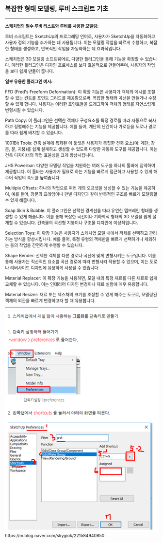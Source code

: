 ## 복잡한 형태 모델링, 루비 스크립트 기초

----

**스케치업의 필수 루비 리스트와 루비를 사용한 모델링:**

루비 스크립트는 SketchUp의 프로그래밍 언어로, 사용자가 SketchUp을 자동화하고 사용자 정의 기능을 추가하는 데 사용됩니다. 이는 모델링 작업을 빠르게 수행하고, 복잡한 형태를 생성하고, 반복적인 작업을 자동화하는 데 효과적입니다. 

스케치업은 3D 모델링 소프트웨어로, 다양한 플러그인을 통해 기능을 확장할 수 있습니다. 이러한 플러그인은 디자인 프로세스를 보다 효율적으로 만들어주며, 사용자의 작업을 보다 쉽게 만들어 줍니다.

**일부 유용한 플러그인 예시:**

FFD (Fred's Freeform Deformation): 이 확장 기능은 사용자가 객체의 메시를 조절할 수 있는 컨트롤 포인트 그리드를 제공함으로써, 복잡한 형태와 곡선을 만들거나 수정할 수 있게 합니다. 사용자는 이러한 포인트들을 드래그하여 객체의 형태를 자연스럽게 변형시킬 수 있습니다.

Path Copy: 이 플러그인은 선택한 객체나 구성요소를 특정 경로를 따라 자동으로 복사하고 정렬해주는 기능을 제공합니다. 예를 들어, 계단의 난간이나 가로등을 도로나 경로를 따라 쉽게 배치할 수 있습니다.

1001Bit Tools: 건축 설계에 특화된 이 툴셋은 사용자가 복잡한 건축 요소(예: 계단, 창문, 문, 지붕)를 쉽게 설계하고 생성할 수 있도록 다양한 자동화 도구를 제공합니다. 이는 건축 디자이너의 작업 효율성을 크게 향상시킵니다.

JHS Powerbar: 다양한 모델링 작업을 지원하는 여러 도구를 하나의 툴바에 집약하여 제공합니다. 이 툴바는 사용자가 필요로 하는 기능을 빠르게 접근하고 사용할 수 있게 해주어 작업의 속도를 높여줍니다.

Multiple Offsets: 하나의 작업으로 여러 개의 오프셋을 생성할 수 있는 기능을 제공하여, 예를 들어, 창문의 프레임이나 판넬 디자인과 같이 반복적인 구조를 빠르게 모델링할 수 있게 해줍니다.

Soap Skin & Bubble: 이 플러그인은 선택한 경계선을 따라 유연한 멤브레인 형태를 생성할 수 있게 해줍니다. 이를 통해 복잡한 곡선이나 기하학적 형태의 3D 모델을 쉽게 설계할 수 있습니다. 건축물의 곡선형 지붕이나 구조물 디자인에 이상적입니다.

Selection Toys: 이 확장 기능은 사용자가 스케치업 모델 내에서 객체를 선택하고 관리하는 방식을 향상시킵니다. 예를 들어, 특정 유형의 객체만을 빠르게 선택하거나 제외하는 등의 작업을 간편하게 수행할 수 있습니다.

Shape Bender: 선택한 객체를 다른 경로나 곡선에 맞게 변형시키는 도구입니다. 이를 통해 사용자는 직선적인 요소를 곡선 경로에 따라 변형시켜 적용할 수 있으며, 이는 도로나 리버사이드 디자인에 유용하게 사용될 수 있습니다.

Material Replacer: 이 확장 기능을 사용하면, 모델 내의 특정 재료를 다른 재료로 쉽게 교체할 수 있습니다. 이는 인테리어 디자인 변경이나 재료 실험에 매우 유용합니다.

Material Resizer: 재료 또는 텍스처의 크기를 조정할 수 있게 해주는 도구로, 모델링된 객체의 외관을 빠르게 변경하고자 할 때 유용합니다.



----
<img src="../../img/sk.png" alt="Advanced Digital" width = "1000px">
https://m.blog.naver.com/skygiok/221584940850

